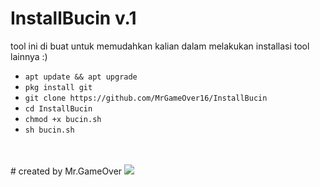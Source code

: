 # InstallBucin v.1
tool ini di buat untuk memudahkan kalian dalam melakukan installasi tool lainnya :)
<ul>
<li><code>apt update && apt upgrade</code></li>
<li><code>pkg install git</code></li>
<li><code>git clone https://github.com/MrGameOver16/InstallBucin</code></li>
<li><code>cd InstallBucin</code></li>
<li><code>chmod +x bucin.sh</code></li>
<li><code>sh bucin.sh</code></li>
</ul>
<br />
<br />
# created by Mr.GameOver

<Img src="https://github.com/MrGameOver16/InstallBucin/blob/master/Screenshot_2019-07-20-03-39-10.png">
